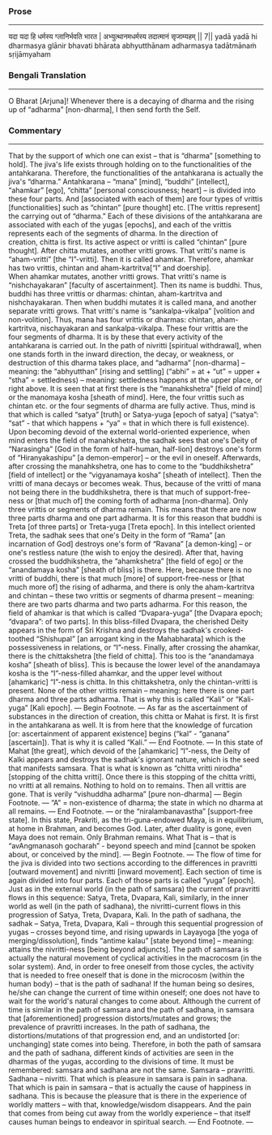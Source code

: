 ### Prose 
 --- 
यदा यदा हि धर्मस्य ग्लानिर्भवति भारत |
अभ्युत्थानमधर्मस्य तदात्मानं सृजाम्यहम् || 7||
yadā yadā hi dharmasya glānir bhavati bhārata
abhyutthānam adharmasya tadātmānaṁ sṛijāmyaham

### Bengali Translation 
 --- 
O Bharat [Arjuna]! Whenever there is a decaying of dharma and the rising up of “adharma” [non-dharma], I then send forth the Self.

### Commentary 
 --- 
That by the support of which one can exist – that is “dharma” [something to hold]. The jiva's life exists through holding on to the functionalities of the antahkarana. Therefore, the functionalities of the antahkarana is actually the jiva's “dharma.” Antahkarana – “mana” [mind], “buddhi” [intellect], “ahamkar” [ego], “chitta” [personal consciousness; heart] – is divided into these four parts. And [associated with each of them] are four types of vrittis [functionalities] such as “chintan” [pure thought] etc. [The vrittis represent] the carrying out of “dharma.”  Each of these divisions of the antahkarana are associated with each of the yugas [epochs], and each of the vrittis represents each of the segments of dharma. In the direction of creation, chitta is first. Its active aspect or vritti is called “chintan” [pure thought]. After chitta mutates, another vritti grows. That vritti's name is “aham-vritti” [the “I”-vritti]. Then it is called ahamkar. Therefore, ahamkar has two vrittis, chintan and aham-kartritva[“I” and doership]. When ahamkar mutates, another vritti grows. That vritti's name is “nishchayakaran” [faculty of ascertainment]. Then its name is buddhi. Thus, buddhi has three vrittis or dharmas: chintan, aham-kartritva and nishchayakaran. Then when buddhi mutates it is called mana, and another separate vritti grows. That vritti's name is “sankalpa-vikalpa” [volition and non-volition]. Thus, mana has four vrittis or dharmas: chintan, aham-kartritva, nischayakaran and sankalpa-vikalpa. These four vrittis are the four segments of dharma. It is by these that every activity of the antahkarana is carried out. In the path of nivritti [spiritual withdrawal], when one stands forth in the inward direction, the decay, or weakness, or destruction of this dharma takes place, and “adharma” [non-dharma] – meaning: the “abhyutthan” [rising and settling] (“abhi” = at + “ut” = upper + “stha” = settledness) – meaning: settledness happens at the upper place, or right above. It is seen that at first there is the “manahkshetra” [field of mind] or the manomaya kosha [sheath of mind]. Here, the four vrittis such as chintan etc. or the four segments of dharma are fully active. Thus, mind is that which is called “satya” [truth] or Satya-yuga [epoch of satya] (“satya”: “sat” - that which happens + “ya” = that in which there is full existence). Upon becoming devoid of the external world-oriented experience, when mind enters the field of manahkshetra, the sadhak sees that one's Deity of “Narasingha” [God in the form of half-human, half-lion] destroys one's form of “Hiranyakashipu” [a demon-emperor] – or the evil in oneself. Afterwards, after crossing the manahkshetra, one has to come to the “buddhikshetra” [field of intellect] or the “vigyanamaya kosha” [sheath of intellect]. Then the vritti of mana decays or becomes weak. Thus, because of the vritti of mana not being there in the buddhikshetra, there is that much of support-free-ness or [that much of] the coming forth of adharma [non-dharma]. Only three vrittis or segments of dharma remain. This means that there are now three parts dharma and one part adharma. It is for this reason that buddhi is Treta [of three parts] or Treta-yuga [Treta epoch]. In this intellect oriented Treta, the sadhak sees that one's Deity in the form of “Rama” [an incarnation of God] destroys one's form of “Ravana” [a demon-king] – or one's restless nature (the wish to enjoy the desired). After that, having crossed the buddhikshetra, the “ahamkshetra” [the field of ego] or the “anandamaya kosha” [sheath of bliss] is there. Here, because there is no vritti of buddhi, there is that much [more] of support-free-ness or [that much more of] the rising of adharma, and there is only the aham-kartritva and chintan – these two vrittis or segments of dharma present – meaning: there are two parts dharma and two parts adharma. For this reason, the field of ahamkar is that which is called “Dvapara-yuga” [the Dvapara epoch; “dvapara”: of two parts]. In this bliss-filled Dvapara, the cherished Deity appears in the form of Sri Krishna and destroys the sadhak's crooked-toothed “Shishupal” [an arrogant king in the Mahabharata] which is the possessiveness in relations, or “I”-ness. Finally, after crossing the ahamkar, there is the chittakshetra [the field of chitta]. This too is the “anandamaya kosha” [sheath of bliss]. This is because the lower level of the anandamaya kosha is the “I”-ness-filled ahamkar, and the upper level without [ahamkaric] “I”-ness is chitta. In this chittakshetra, only the chintan-vritti is present. None of the other vrittis remain – meaning: here there is one part dharma and three parts adharma. That is why this is called “Kali” or “Kali-yuga” [Kali epoch]. — Begin Footnote. — As far as the ascertainment of substances in the direction of creation, this chitta or Mahat is first. It is first in the antahkarana as well. It is from here that the knowledge of furcation [or: ascertainment of apparent existence] begins (“kal” - “ganana” [ascertain]). That is why it is called “Kali.” — End Footnote. — In this state of Mahat [the great], which devoid of the [ahamkaric] “I”-ness, the Deity of Kalki appears and destroys the sadhak's ignorant nature, which is the seed that manifests samsara. That is what is known as “chitta vritti nirodha” [stopping of the chitta vritti]. Once there is this stopping of the chitta vritti, no vritti at all remains. Nothing to hold on to remains. Then all vrittis are gone. That is verily “vishuddha adharma” [pure non-dharma] — Begin Footnote. — “A” = non-existence of dharma; the state in which no dharma at all remains. — End Footnote. — or the “niralambanavastha” [support-free state]. In this state, Prakriti, as the tri-guna-endowed Maya, is in equilibrium, at home in Brahman, and becomes God. Later, after duality is gone, even Maya does not remain. Only Brahman remains. What That is – that is “avAngmanasoh gocharah” - beyond speech and mind [cannot be spoken about, or conceived by the mind]. — Begin Footnote. — The flow of time for the jiva is divided into two sections according to the differences in pravritti [outward movement] and nivritti [inward movement]. Each section of time is again divided into four parts. Each of those parts is called “yuga” [epoch]. Just as in the external world (in the path of samsara) the current of pravritti flows in this sequence: Satya, Treta, Dvapara, Kali, similarly, in the inner world as well (in the path of sadhana), the nivritti-current flows in this progression of Satya, Treta, Dvapara, Kali. In the path of sadhana, the sadhak – Satya, Treta, Dvapara, Kali – through this sequential progression of yugas – crosses beyond time, and rising upwards in Layayoga [the yoga of merging/dissolution], finds “antime kalau” [state beyond time] – meaning: attains the nivritti-ness [being beyond adjuncts]. The path of samsara is actually the natural movement of cyclical activities in the macrocosm (in the solar system). And, in order to free oneself from those cycles, the activity that is needed to free oneself that is done in the microcosm (within the human body) – that is the path of sadhana! If the human being so desires, he/she can change the current of time within oneself; one does not have to wait for the world's natural changes to come about. Although the current of time is similar in the path of samsara and the path of sadhana, in samsara that [aforementioned] progression distorts/mutates and grows; the prevalence of pravritti increases. In the path of sadhana, the distortions/mutations of that progression end, and an undistorted [or: unchanging] state comes into being. Therefore, in both the path of samsara and the path of sadhana, different kinds of activities are seen in the dharmas of the yugas, according to the divisions of time. It must be remembered: samsara and sadhana are not the same. Samsara – pravritti. Sadhana – nivritti. That which is pleasure in samsara is pain in sadhana. That which is pain in samsara – that is actually the cause of happiness in sadhana. This is because the pleasure that is there in the experience of worldly matters –  with that, knowledge/wisdom disappears. And the pain that comes from being cut away from the worldly experience – that itself causes human beings to endeavor in spiritual search. — End Footnote. —